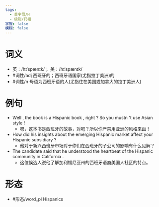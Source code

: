 ```yaml
---
tags:
  - 首字母/H
  - 级别/托福
掌握: false
模糊: false
---
```

# 词义
- 英：/hɪˈspænɪk/； 美：/hɪˈspænɪk/
- #词性/adj  西班牙的；西班牙语国家(尤指拉丁美洲)的
- #词性/n  母语为西班牙语的人(尤指住在美国或加拿大的拉丁美洲人)
# 例句
- Well , the book is a Hispanic book , right ? So you mustn 't use Asian style !
	- 嗯，这本书是西班牙的故事，对吧？所以你严禁用亚洲的风格来画！
- How did his insights about the emerging Hispanic market affect your Hispanic subsidiary ?
	- 他对于新兴西班牙市场对于你们在西班牙的子公司的影响有什么见解？
- The candidate said that he understood the heartbeat of the Hispanic community in California .
	- 这位候选人说他了解加利福尼亚州的西班牙语裔美国人社区的特点。
# 形态
- #形态/word_pl Hispanics
